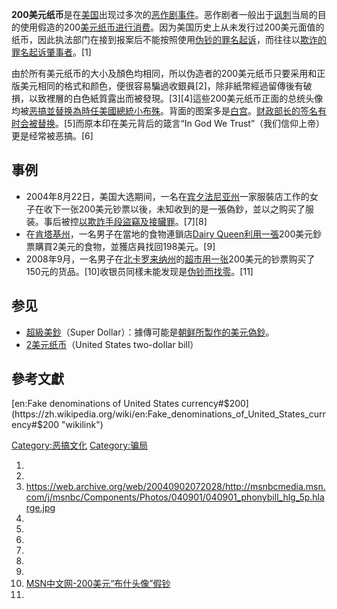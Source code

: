 **200美元纸币**是在[美国](../Page/美国.md "wikilink")出现过多次的[恶作剧事件](https://zh.wikipedia.org/wiki/恶作剧 "wikilink")。恶作剧者一般出于[讽刺](../Page/讽刺.md "wikilink")当局的目的使用假造的200[美元纸币进行消费](https://zh.wikipedia.org/wiki/假面值美元紙幣 "wikilink")。因为美国历史上从未发行过200美元面值的纸币，因此执法部门在接到报案后不能按照使用[伪钞的罪名](https://zh.wikipedia.org/wiki/伪钞 "wikilink")[起诉](https://zh.wikipedia.org/wiki/起诉 "wikilink")，而往往以[欺诈的罪名起诉肇事者](https://zh.wikipedia.org/wiki/欺诈 "wikilink")。\[1\]

由於所有美元纸币的大小及顏色均相同，所以伪造者的200美元纸币只要采用和正版美元相同的格式和颜色，便很容易騙過收銀員\[2\]，除非紙幣經過留傳後有破損，以致裡層的白色紙質露出而被發現。\[3\]\[4\]這些200美元纸币正面的总统头像均被[恶搞並替换為時任美國總統](https://zh.wikipedia.org/wiki/恶搞 "wikilink")[小布殊](https://zh.wikipedia.org/wiki/小布殊 "wikilink")。背面的图案多是[白宫](https://zh.wikipedia.org/wiki/白宫 "wikilink")。[财政部长的签名有时会被替换](../Page/美国财政部长.md "wikilink")。\[5\]而原本印在美元背后的箴言“In God We Trust”（我们信仰上帝）更是经常被恶搞。\[6\]

## 事例

  - 2004年8月22日，美国大选期间，一名在[宾夕法尼亚州](../Page/宾夕法尼亚州.md "wikilink")一家服裝店工作的女子在收下一张200美元钞票以後，未知收到的是一張偽鈔，並以之购买了服装。事后被控[以欺詐手段盜竊及](https://zh.wikipedia.org/wiki/以欺詐手段盜竊 "wikilink")[接贜罪](https://zh.wikipedia.org/wiki/接贜 "wikilink")。\[7\]\[8\]
  - 在[肯塔基州](../Page/肯塔基州.md "wikilink")，一名男子在當地的食物連鎖店[Dairy Queen利用一張](https://zh.wikipedia.org/wiki/Dairy_Queen "wikilink")200美元鈔票購買2美元的食物，並獲店員找回198美元。\[9\]
  - 2008年9月，一名男子在[北卡罗来纳州](../Page/北卡罗来纳州.md "wikilink")的[超市用一张](https://zh.wikipedia.org/wiki/超市 "wikilink")200美元的钞票购买了150元的货品。\[10\]收银员同樣未能发现是[伪钞而找零](https://zh.wikipedia.org/wiki/伪钞 "wikilink")。\[11\]

## 参见

  - [超級美鈔](https://zh.wikipedia.org/wiki/超級美鈔 "wikilink")（Super Dollar）：據傳可能是[朝鲜所製作的美元](https://zh.wikipedia.org/wiki/朝鲜 "wikilink")[偽鈔](https://zh.wikipedia.org/wiki/偽鈔 "wikilink")。
  - [2美元纸币](../Page/2美元纸币.md "wikilink")（United States two-dollar bill）

## 參考文獻

<div class="references-small">

<references />

</div>

[en:Fake denominations of United States currency\#$200](https://zh.wikipedia.org/wiki/en:Fake_denominations_of_United_States_currency#$200 "wikilink")

[Category:恶搞文化](https://zh.wikipedia.org/wiki/Category:恶搞文化 "wikilink") [Category:骗局](https://zh.wikipedia.org/wiki/Category:骗局 "wikilink")

1.
2.
3.  <https://web.archive.org/web/20040902072028/http://msnbcmedia.msn.com/j/msnbc/Components/Photos/040901/040901_phonybill_hlg_5p.hlarge.jpg>
4.
5.
6.
7.
8.
9.
10. [MSN中文网-200美元“布什头像”假钞](http://msn.idoican.com.cn/detail/articles/20080922001104/)
11.